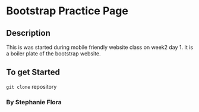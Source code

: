 # Bootstrap Practice Page

## Description
This is was started during mobile friendly website class on week2 day 1.  It is a
boiler plate of the bootstrap website.

## To get Started
` git clone ` repository

### By Stephanie Flora